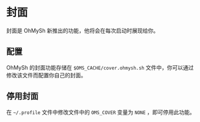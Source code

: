 # 封面

封面是 OhMySh 新推出的功能，他将会在每次启动时展现给你。

## 配置

OhMySh 的封面功能存储在 `$OMS_CACHE/cover.ohmysh.sh` 文件中，你可以通过修改该文件而配置你自己的封面。

## 停用封面

在 `~/.profile` 文件中修改文件中的 `OMS_COVER` 变量为 `NONE` ，即可停用此功能。

